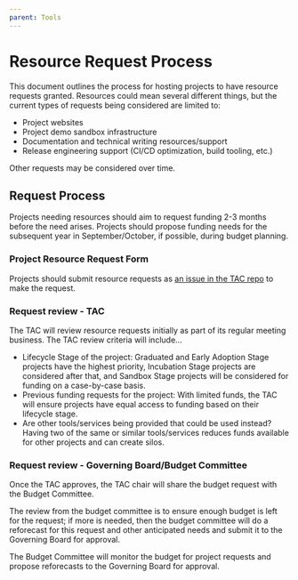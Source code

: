 ```yaml
---
parent: Tools
---
```


# Resource Request Process

This document outlines the process for hosting projects to have resource requests granted. Resources could mean several different things, but the current types of requests being considered are limited to:

* Project websites
* Project demo sandbox infrastructure
* Documentation and technical writing resources/support
* Release engineering support (CI/CD optimization, build tooling, etc.)

Other requests may be considered over time.

## Request Process

Projects needing resources should aim to request funding 2-3 months before the need arises. Projects should propose funding needs for the subsequent year in September/October, if possible, during budget planning.

### Project Resource Request Form

Projects should submit resource requests as [an issue in the TAC repo](https://github.com/lf-energy/tac/issues/new?template=05-resource-request.yml) to make the request.

### Request review - TAC

The TAC will review resource requests initially as part of its regular meeting business. The TAC review criteria will include…

* Lifecycle Stage of the project: Graduated and Early Adoption Stage projects have the highest priority, Incubation Stage projects are considered after that, and Sandbox Stage projects will be considered for funding on a case-by-case basis.
* Previous funding requests for the project: With limited funds, the TAC will ensure projects have equal access to funding based on their lifecycle stage.
* Are other tools/services being provided that could be used instead? Having two of the same or similar tools/services reduces funds available for other projects and can create silos.

### Request review - Governing Board/Budget Committee

Once the TAC approves, the TAC chair will share the budget request with the Budget Committee. 

The review from the budget committee is to ensure enough budget is left for the request; if more is needed, then the budget committee will do a reforecast for this request and other anticipated needs and submit it to the Governing Board for approval. 

The Budget Committee will monitor the budget for project requests and propose reforecasts to the Governing Board for approval.
